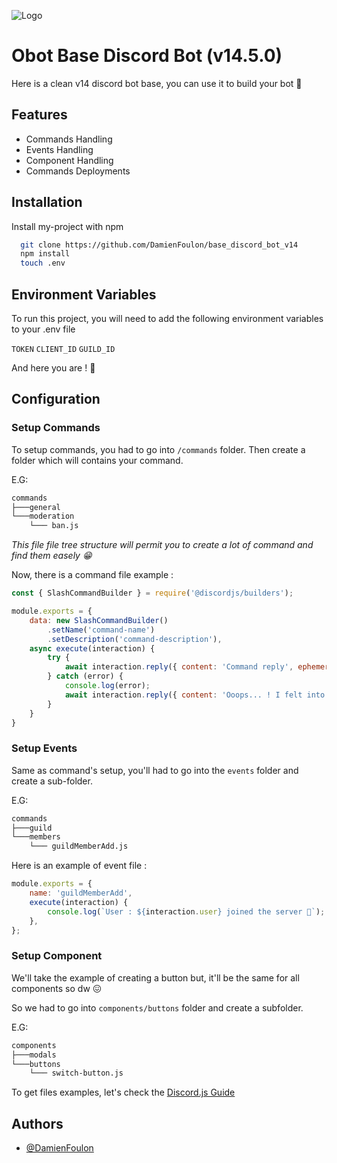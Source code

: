 
![Logo](https://dev-to-uploads.s3.amazonaws.com/uploads/articles/th5xamgrr6se0x5ro4g6.png)


# Obot Base Discord Bot (v14.5.0)

Here is a clean v14 discord bot base, you can use it to build your
bot 🤖


## Features

- Commands Handling
- Events Handling
- Component Handling
- Commands Deployments


## Installation

Install my-project with npm

```bash
  git clone https://github.com/DamienFoulon/base_discord_bot_v14
  npm install
  touch .env
```



## Environment Variables

To run this project, you will need to add the following environment variables to your .env file

`TOKEN`
`CLIENT_ID`
`GUILD_ID`

And here you are ! 🎉
## Configuration
### Setup Commands
To setup commands, you had to go into `/commands` folder.
Then create a folder which will contains your command. 

E.G:
```bash
commands
├───general
└───moderation
    └─── ban.js
```

*This file file tree structure will permit you to create a lot of command
and find them easely 😁*

Now, there is a command file example : 
```js
const { SlashCommandBuilder } = require('@discordjs/builders');

module.exports = {
    data: new SlashCommandBuilder()
        .setName('command-name')
        .setDescription('command-description'),
    async execute(interaction) {
        try {
            await interaction.reply({ content: 'Command reply', ephemeral: true });
        } catch (error) {
            console.log(error);
            await interaction.reply({ content: 'Ooops... ! I felt into the stairs 🤕 Can you please try again ?', ephemeral: true });
        }
    }
}
```

### Setup Events
Same as command's setup, you'll had to go into the `events` folder and create a sub-folder.

E.G:
```bash
commands
├───guild
└───members
    └─── guildMemberAdd.js
```

Here is an example of event file :

```js
module.exports = {
	name: 'guildMemberAdd',
	execute(interaction) {
        console.log(`User : ${interaction.user} joined the server 🛬`);
	},
};
```

### Setup Component
We'll take the example of creating a button but, it'll be the same for all components so dw 😖

So we had to go into `components/buttons` folder and create a subfolder.

E.G:
```bash
components
├───modals
└───buttons
    └─── switch-button.js
```

To get files examples, let's check the [Discord.js Guide](https://discordjs.guide/#before-you-begin)
## Authors

- [@DamienFoulon](https://www.github.com/DamienFoulon)